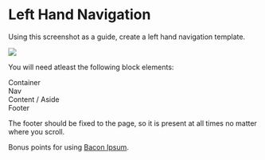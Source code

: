 Left Hand Navigation
=====================

Using this screenshot as a guide, create a left hand navigation template.

<img src = "http://i.imgur.com/fWlliQi.png">

You will need atleast the following block elements:

Container  
Nav  
Content / Aside  
Footer  

The footer should be fixed to the page, so it is present at all times no matter where you scroll.

Bonus points for using [Bacon Ipsum](http://baconipsum.com/).